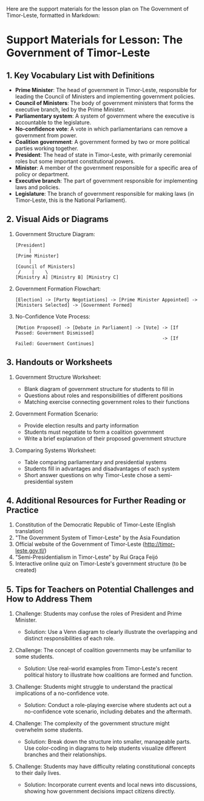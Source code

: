 Here are the support materials for the lesson plan on The Government of Timor-Leste, formatted in Markdown:

# Support Materials for Lesson: The Government of Timor-Leste

## 1. Key Vocabulary List with Definitions

- **Prime Minister**: The head of government in Timor-Leste, responsible for leading the Council of Ministers and implementing government policies.
- **Council of Ministers**: The body of government ministers that forms the executive branch, led by the Prime Minister.
- **Parliamentary system**: A system of government where the executive is accountable to the legislature.
- **No-confidence vote**: A vote in which parliamentarians can remove a government from power.
- **Coalition government**: A government formed by two or more political parties working together.
- **President**: The head of state in Timor-Leste, with primarily ceremonial roles but some important constitutional powers.
- **Minister**: A member of the government responsible for a specific area of policy or department.
- **Executive branch**: The part of government responsible for implementing laws and policies.
- **Legislature**: The branch of government responsible for making laws (in Timor-Leste, this is the National Parliament).

## 2. Visual Aids or Diagrams

1. Government Structure Diagram:
   ```
   [President]
        |
   [Prime Minister]
        |
   [Council of Ministers]
    /    |    \
   [Ministry A] [Ministry B] [Ministry C]
   ```

2. Government Formation Flowchart:
   ```
   [Election] -> [Party Negotiations] -> [Prime Minister Appointed] -> [Ministers Selected] -> [Government Formed]
   ```

3. No-Confidence Vote Process:
   ```
   [Motion Proposed] -> [Debate in Parliament] -> [Vote] -> [If Passed: Government Dismissed]
                                                         -> [If Failed: Government Continues]
   ```

## 3. Handouts or Worksheets

1. Government Structure Worksheet:
   - Blank diagram of government structure for students to fill in
   - Questions about roles and responsibilities of different positions
   - Matching exercise connecting government roles to their functions

2. Government Formation Scenario:
   - Provide election results and party information
   - Students must negotiate to form a coalition government
   - Write a brief explanation of their proposed government structure

3. Comparing Systems Worksheet:
   - Table comparing parliamentary and presidential systems
   - Students fill in advantages and disadvantages of each system
   - Short answer questions on why Timor-Leste chose a semi-presidential system

## 4. Additional Resources for Further Reading or Practice

1. Constitution of the Democratic Republic of Timor-Leste (English translation)
2. "The Government System of Timor-Leste" by the Asia Foundation
3. Official website of the Government of Timor-Leste (http://timor-leste.gov.tl/)
4. "Semi-Presidentialism in Timor-Leste" by Rui Graça Feijó
5. Interactive online quiz on Timor-Leste's government structure (to be created)

## 5. Tips for Teachers on Potential Challenges and How to Address Them

1. Challenge: Students may confuse the roles of President and Prime Minister.
   - Solution: Use a Venn diagram to clearly illustrate the overlapping and distinct responsibilities of each role.

2. Challenge: The concept of coalition governments may be unfamiliar to some students.
   - Solution: Use real-world examples from Timor-Leste's recent political history to illustrate how coalitions are formed and function.

3. Challenge: Students might struggle to understand the practical implications of a no-confidence vote.
   - Solution: Conduct a role-playing exercise where students act out a no-confidence vote scenario, including debates and the aftermath.

4. Challenge: The complexity of the government structure might overwhelm some students.
   - Solution: Break down the structure into smaller, manageable parts. Use color-coding in diagrams to help students visualize different branches and their relationships.

5. Challenge: Students may have difficulty relating constitutional concepts to their daily lives.
   - Solution: Incorporate current events and local news into discussions, showing how government decisions impact citizens directly.